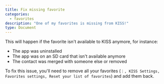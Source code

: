 ```yaml
---
title: Fix missing favorite
categories:
  - favorites
description: "One of my favorites is missing from KISS!"
type: Document
---
```


This will happen if the favorite isn't available to KISS anymore, for instance:

* The app was uninstalled
* The app was on an SD card that isn't available anymore
* The contact was merged with someone else or removed

To fix this issue, you'll need to remove all your favorites (`⋮, KISS Settings, Favorites settings, Reset your list of favorites`) and add them back.

